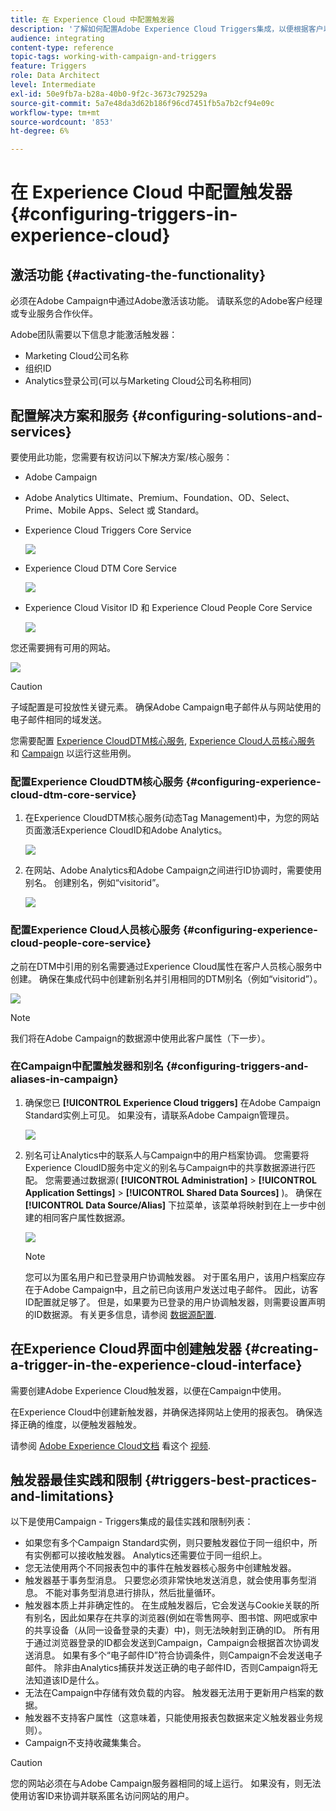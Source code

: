 ```yaml
---
title: 在 Experience Cloud 中配置触发器
description: '了解如何配置Adobe Experience Cloud Triggers集成，以便根据客户以前的行为开始向客户发送个性化投放。 '
audience: integrating
content-type: reference
topic-tags: working-with-campaign-and-triggers
feature: Triggers
role: Data Architect
level: Intermediate
exl-id: 50e9fb7a-b28a-40b0-9f2c-3673c792529a
source-git-commit: 5a7e48da3d62b186f96cd7451fb5a7b2cf94e09c
workflow-type: tm+mt
source-wordcount: '853'
ht-degree: 6%

---
```


# 在 Experience Cloud 中配置触发器{#configuring-triggers-in-experience-cloud}

## 激活功能 {#activating-the-functionality}

必须在Adobe Campaign中通过Adobe激活该功能。 请联系您的Adobe客户经理或专业服务合作伙伴。

Adobe团队需要以下信息才能激活触发器：

* Marketing Cloud公司名称
* 组织ID
* Analytics登录公司(可以与Marketing Cloud公司名称相同)

## 配置解决方案和服务 {#configuring-solutions-and-services}

要使用此功能，您需要有权访问以下解决方案/核心服务：

* Adobe Campaign
* Adobe Analytics Ultimate、Premium、Foundation、OD、Select、Prime、Mobile Apps、Select 或 Standard。
* Experience Cloud Triggers Core Service

   ![](assets/trigger_uc_prereq_1.png)

* Experience Cloud DTM Core Service

   ![](assets/trigger_uc_prereq_2.png)

* Experience Cloud Visitor ID 和 Experience Cloud People Core Service

   ![](assets/trigger_uc_prereq_3.png)

您还需要拥有可用的网站。

![](assets/trigger_uc_prereq_4.png)

>[!CAUTION]
>
>子域配置是可投放性关键元素。 确保Adobe Campaign电子邮件从与网站使用的电子邮件相同的域发送。

您需要配置 [Experience CloudDTM核心服务](#configuring-experience-cloud-dtm-core-service), [Experience Cloud人员核心服务](#configuring-experience-cloud-people-core-service) 和 [Campaign](#configuring-triggers-and-aliases-in-campaign) 以运行这些用例。

### 配置Experience CloudDTM核心服务 {#configuring-experience-cloud-dtm-core-service}

1. 在Experience CloudDTM核心服务(动态Tag Management)中，为您的网站页面激活Experience CloudID和Adobe Analytics。

   ![](assets/trigger_uc_conf_1.png)

1. 在网站、Adobe Analytics和Adobe Campaign之间进行ID协调时，需要使用别名。 创建别名，例如“visitorid”。

   ![](assets/trigger_uc_conf_2.png)

### 配置Experience Cloud人员核心服务 {#configuring-experience-cloud-people-core-service}

之前在DTM中引用的别名需要通过Experience Cloud属性在客户人员核心服务中创建。 确保在集成代码中创建新别名并引用相同的DTM别名（例如“visitorid”）。

![](assets/trigger_uc_conf_3.png)

>[!NOTE]
>
>我们将在Adobe Campaign的数据源中使用此客户属性（下一步）。

### 在Campaign中配置触发器和别名 {#configuring-triggers-and-aliases-in-campaign}

1. 确保您已 **[!UICONTROL Experience Cloud triggers]** 在Adobe Campaign Standard实例上可见。 如果没有，请联系Adobe Campaign管理员。

   ![](assets/remarketing_1.png)

1. 别名可让Analytics中的联系人与Campaign中的用户档案协调。 您需要将Experience CloudID服务中定义的别名与Campaign中的共享数据源进行匹配。 您需要通过数据源( **[!UICONTROL Administration]** > **[!UICONTROL Application Settings]** > **[!UICONTROL Shared Data Sources]** )。 确保在 **[!UICONTROL Data Source/Alias]** 下拉菜单，该菜单将映射到在上一步中创建的相同客户属性数据源。

   ![](assets/trigger_uc_conf_5.png)

   >[!NOTE]
   >
   >您可以为匿名用户和已登录用户协调触发器。 对于匿名用户，该用户档案应存在于Adobe Campaign中，且之前已向该用户发送过电子邮件。 因此，访客ID配置就足够了。 但是，如果要为已登录的用户协调触发器，则需要设置声明的ID数据源。 有关更多信息，请参阅 [数据源配置](../../integrating/using/integration-with-audience-manager-or-people-core-service.md#step-2--configure-the-data-sources).

## 在Experience Cloud界面中创建触发器 {#creating-a-trigger-in-the-experience-cloud-interface}

需要创建Adobe Experience Cloud触发器，以便在Campaign中使用。

在Experience Cloud中创建新触发器，并确保选择网站上使用的报表包。 确保选择正确的维度，以便触发器触发。

请参阅 [Adobe Experience Cloud文档](https://experienceleague.adobe.com/docs/core-services/interface/activation/triggers.html) 看这个 [视频](https://helpx.adobe.com/cn/marketing-cloud/how-to/email-marketing.html#step-two).

## 触发器最佳实践和限制 {#triggers-best-practices-and-limitations}

以下是使用Campaign - Triggers集成的最佳实践和限制列表：

* 如果您有多个Campaign Standard实例，则只要触发器位于同一组织中，所有实例都可以接收触发器。 Analytics还需要位于同一组织上。
* 您无法使用两个不同报表包中的事件在触发器核心服务中创建触发器。
* 触发器基于事务型消息。 只要您必须非常快地发送消息，就会使用事务型消息。 不能对事务型消息进行排队，然后批量循环。
* 触发器本质上并非确定性的。 在生成触发器后，它会发送与Cookie关联的所有别名，因此如果存在共享的浏览器(例如在零售网亭、图书馆、网吧或家中的共享设备（从同一设备登录的夫妻）中)，则无法映射到正确的ID。 所有用于通过浏览器登录的ID都会发送到Campaign，Campaign会根据首次协调发送消息。 如果有多个“电子邮件ID”符合协调条件，则Campaign不会发送电子邮件。 除非由Analytics捕获并发送正确的电子邮件ID，否则Campaign将无法知道该ID是什么。
* 无法在Campaign中存储有效负载的内容。 触发器无法用于更新用户档案的数据。
* 触发器不支持客户属性（这意味着，只能使用报表包数据来定义触发器业务规则）。
* Campaign不支持收藏集集合。

>[!CAUTION]
>
>您的网站必须在与Adobe Campaign服务器相同的域上运行。 如果没有，则无法使用访客ID来协调并联系匿名访问网站的用户。
